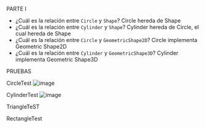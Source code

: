 PARTE I
- ¿Cuál es la relación entre `Circle` y `Shape`?
Circle hereda de Shape
- ¿Cuál es la relación entre `Cylinder` y `Shape`?
Cylinder hereda de Circle, el cual hereda de Shape
- ¿Cuál es la relación entre `Circle` y `GeometricShape2D`?
Circle implementa Geometric Shape2D
- ¿Cuál es la relación entre `Cylinder` y `GeometricShape3D`?
Cylinder implementa Geometric Shape3D

PRUEBAS

CircleTest
![image](https://user-images.githubusercontent.com/78030533/115077882-6201dd00-9ec4-11eb-9942-7cb085ccecd6.png)

CylinderTest
![image](https://user-images.githubusercontent.com/78030533/115078010-9c6b7a00-9ec4-11eb-9700-749cf88cbe4a.png)

TriangleTeST

RectangleTest
